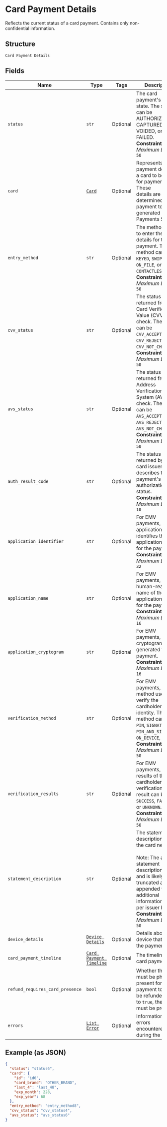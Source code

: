 
# Card Payment Details

Reflects the current status of a card payment. Contains only non-confidential information.

## Structure

`Card Payment Details`

## Fields

| Name | Type | Tags | Description |
|  --- | --- | --- | --- |
| `status` | `str` | Optional | The card payment's current state. The state can be AUTHORIZED, CAPTURED, VOIDED, or<br>FAILED.<br>**Constraints**: *Maximum Length*: `50` |
| `card` | [`Card`](../../doc/models/card.md) | Optional | Represents the payment details of a card to be used for payments. These<br>details are determined by the payment token generated by Web Payments SDK. |
| `entry_method` | `str` | Optional | The method used to enter the card's details for the payment. The method can be<br>`KEYED`, `SWIPED`, `EMV`, `ON_FILE`, or `CONTACTLESS`.<br>**Constraints**: *Maximum Length*: `50` |
| `cvv_status` | `str` | Optional | The status code returned from the Card Verification Value (CVV) check. The code can be<br>`CVV_ACCEPTED`, `CVV_REJECTED`, or `CVV_NOT_CHECKED`.<br>**Constraints**: *Maximum Length*: `50` |
| `avs_status` | `str` | Optional | The status code returned from the Address Verification System (AVS) check. The code can be<br>`AVS_ACCEPTED`, `AVS_REJECTED`, or `AVS_NOT_CHECKED`.<br>**Constraints**: *Maximum Length*: `50` |
| `auth_result_code` | `str` | Optional | The status code returned by the card issuer that describes the payment's<br>authorization status.<br>**Constraints**: *Maximum Length*: `10` |
| `application_identifier` | `str` | Optional | For EMV payments, the application ID identifies the EMV application used for the payment.<br>**Constraints**: *Maximum Length*: `32` |
| `application_name` | `str` | Optional | For EMV payments, the human-readable name of the EMV application used for the payment.<br>**Constraints**: *Maximum Length*: `16` |
| `application_cryptogram` | `str` | Optional | For EMV payments, the cryptogram generated for the payment.<br>**Constraints**: *Maximum Length*: `16` |
| `verification_method` | `str` | Optional | For EMV payments, the method used to verify the cardholder's identity. The method can be<br>`PIN`, `SIGNATURE`, `PIN_AND_SIGNATURE`, `ON_DEVICE`, or `NONE`.<br>**Constraints**: *Maximum Length*: `50` |
| `verification_results` | `str` | Optional | For EMV payments, the results of the cardholder verification. The result can be<br>`SUCCESS`, `FAILURE`, or `UNKNOWN`.<br>**Constraints**: *Maximum Length*: `50` |
| `statement_description` | `str` | Optional | The statement description sent to the card networks.<br><br>Note: The actual statement description varies and is likely to be truncated and appended with<br>additional information on a per issuer basis.<br>**Constraints**: *Maximum Length*: `50` |
| `device_details` | [`Device Details`](../../doc/models/device-details.md) | Optional | Details about the device that took the payment. |
| `card_payment_timeline` | [`Card Payment Timeline`](../../doc/models/card-payment-timeline.md) | Optional | The timeline for card payments. |
| `refund_requires_card_presence` | `bool` | Optional | Whether the card must be physically present for the payment to<br>be refunded.  If set to `true`, the card must be present. |
| `errors` | [`List Error`](../../doc/models/error.md) | Optional | Information about errors encountered during the request. |

## Example (as JSON)

```json
{
  "status": "status6",
  "card": {
    "id": "id6",
    "card_brand": "OTHER_BRAND",
    "last_4": "last_48",
    "exp_month": 228,
    "exp_year": 68
  },
  "entry_method": "entry_method8",
  "cvv_status": "cvv_status4",
  "avs_status": "avs_status6"
}
```

